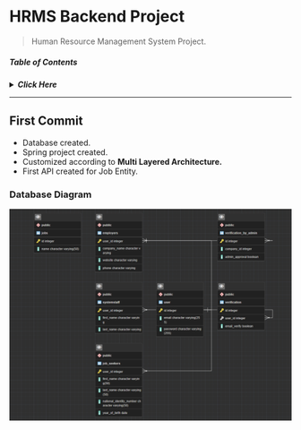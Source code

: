 # HRMS Backend Project
> Human Resource Management System Project.

##### Table of Contents

<details>
    <summary><b><em>Click Here</em></b></summary>
    
-   [First Commit](#first-commit)
    - [Database Diagram](#database-diagram)

</details>
<hr>

## First Commit
<ul>
<li><a>Database created.</a></li>
<li><a>Spring project created.</a></li>
<li><a>Customized according to <b>Multi Layered Architecture.</b></a></li>
<li><a>First API created for Job Entity.</a></li>
</ul>

### Database Diagram
![databasediagram](https://raw.githubusercontent.com/Ebubekiryzc/GitHubImages/master/HRMS/Readme/HRMS%20Database%20Diagram.png)
